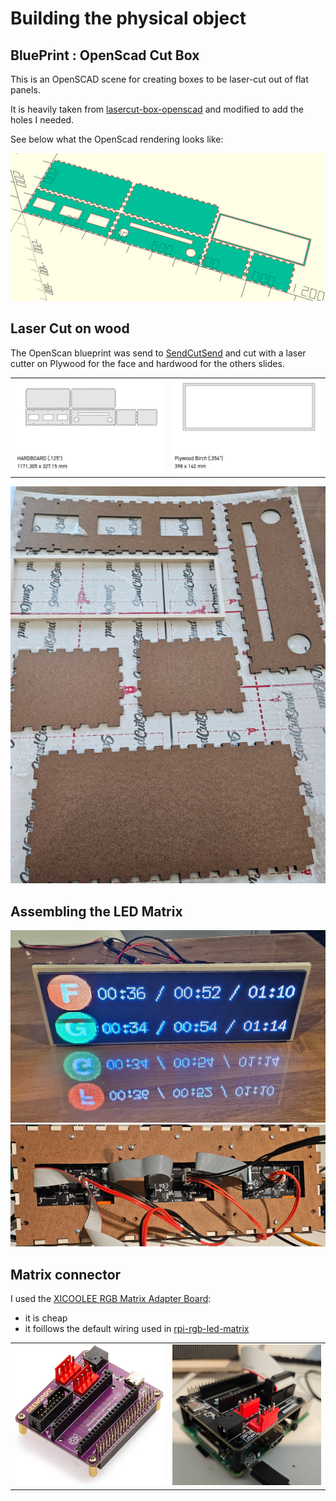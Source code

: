 
# Building the physical object

## BluePrint : OpenScad Cut Box

This is an OpenSCAD scene for creating boxes to be laser-cut out of flat panels.

It is heavily taken from [lasercut-box-openscad](https://github.com/bullestock/lasercut-box-openscad) and modified to add the holes I needed.

See below what the OpenScad rendering looks like:

<img src="../pictures/openscad.png" width="600px"/>

## Laser Cut on wood

The OpenScan blueprint was send to [SendCutSend](https://sendcutsend.com/) and cut with a laser cutter on Plywood for the face and hardwood for the others slides.

<table border=0>
<tr>
<td>
<img src="../pictures/sendcutsend1.png" width="300px"/>
</td>
<td>
<img src="../pictures/sendcutsend2.png" width="300px"/>
</td>
</tr>
</table>

<img src="../pictures/send_and_cut.jpg" width="600px"/>

## Assembling the LED Matrix

<img src="../pictures/matrix_picture.jpg" width="600px"/>

<img src="../pictures/led_panels_assembly.png" width="600px"/>

## Matrix connector

I used the [XICOOLEE RGB Matrix Adapter Board](https://www.amazon.com/gp/product/B0BC8Y447G/ref=ox_sc_act_title_6?smid=AXSDPEI0SD5BE&psc=1):

 - it is cheap
 - it foillows the default wiring used in [rpi-rgb-led-matrix](https://github.com/hzeller/rpi-rgb-led-matrix) 

<table border=0>    
<tr>
<td>
<img src="../pictures/board_amazon.jpg" width="300px"/>
</td>
<td>
<img src="../pictures/board_real.jpg" width="300px"/>
</td>
</tr>
</table>
